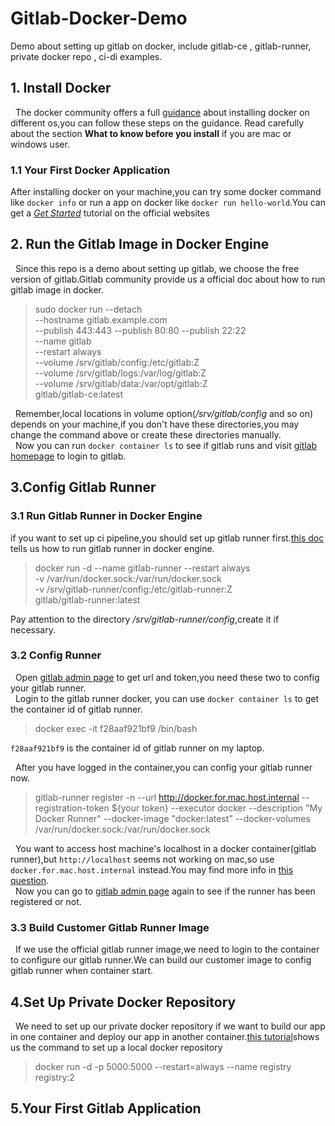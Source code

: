 # Gitlab-Docker-Demo
Demo about setting up gitlab on docker, include gitlab-ce , gitlab-runner, private docker repo , ci-di examples.

## 1. Install Docker
&nbsp;&nbsp;The docker community offers a full [guidance](https://docs.docker.com/install/) about installing docker on different os,you can follow these steps on the guidance.
Read carefully about the section **What to know before you install** if you are mac or windows user.
### 1.1 Your First Docker Application
After installing docker on your machine,you can try some docker command like `docker info` or run a app on docker like `docker run hello-world`.You can get a [*Get Started*](https://docs.docker.com/get-started/) tutorial on the official websites
## 2. Run the Gitlab Image in Docker Engine
&nbsp;&nbsp;Since this repo is a demo about setting up gitlab, we choose the free version of gitlab.Gitlab community provide us a official doc about how to run gitlab image in docker.
> sudo docker run --detach \
   	--hostname gitlab.example.com \
   	--publish 443:443 --publish 80:80 --publish 22:22 \
   	--name gitlab \
   	--restart always \
   	--volume /srv/gitlab/config:/etc/gitlab:Z \
   	--volume /srv/gitlab/logs:/var/log/gitlab:Z \
   	--volume /srv/gitlab/data:/var/opt/gitlab:Z \
   	gitlab/gitlab-ce:latest

&nbsp;&nbsp;Remember,local locations in volume option(*/srv/gitlab/config* and so on)
depends on your machine,if you don't have these directories,you may change the command above or create these directories manually. &nbsp;
<br/>
&nbsp;&nbsp;Now you can run `docker container ls` to see if gitlab runs and visit [gitlab homepage](http://localhost) to login to gitlab.

## 3.Config Gitlab Runner
### 3.1 Run Gitlab Runner in Docker Engine
if you want to set up ci pipeline,you should set up gitlab runner first.[this doc](https://docs.gitlab.com/runner/install/docker.html)
tells us how to run gitlab runner in docker engine.
> docker run -d --name gitlab-runner --restart always \
    -v /var/run/docker.sock:/var/run/docker.sock \
    -v /srv/gitlab-runner/config:/etc/gitlab-runner:Z \
    gitlab/gitlab-runner:latest
    
Pay attention to the directory */srv/gitlab-runner/config*,create it if necessary.
### 3.2 Config Runner
&nbsp;&nbsp;Open [gitlab admin page](http://localhost/admin/runners) to get url and token,you need these two to config your gitlab runner.
<br />
&nbsp;&nbsp;Login to the gitlab runner docker, you can use `docker container ls` to get the container id of gitlab runner.
>  docker exec -it f28aaf921bf9 /bin/bash

`f28aaf921bf9` is the container id of gitlab runner on my laptop.

&nbsp;&nbsp;After you have logged in the container,you can config your gitlab runner now.
>gitlab-runner register -n   --url http://docker.for.mac.host.internal    --registration-token ${your token}   --executor docker   --description "My Docker Runner"   --docker-image "docker:latest"   --docker-volumes /var/run/docker.sock:/var/run/docker.sock

&nbsp;&nbsp;You want to access host machine's localhost in a docker container(gitlab runner),but `http://localhost` seems  not working on mac,so  use `docker.for.mac.host.internal` instead.You may find more info in [this question](https://stackoverflow.com/questions/31324981/how-to-access-host-port-from-docker-container/43541732).
<br />
&nbsp;&nbsp;Now you can go to [gitlab admin page](http://localhost/admin/runners) again to see if the runner has been registered or not.
### 3.3 Build Customer Gitlab Runner Image
&nbsp;&nbsp;If we use the official gitlab runner image,we need to login to the container to configure our gitlab runner.We can build our customer image to config gitlab runner when container start.
## 4.Set Up Private Docker Repository
&nbsp;&nbsp;We need to set up our private docker repository if we want to build our app in one container and deploy our app in another container.[this tutorial](https://docs.docker.com/registry/deploying/)shows us the command to set up a local docker repository
> docker run -d -p 5000:5000 --restart=always --name registry registry:2

## 5.Your First Gitlab Application